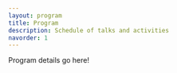 ```yaml
---
layout: program
title: Program
description: Schedule of talks and activities
navorder: 1
---
```

Program details go here!
